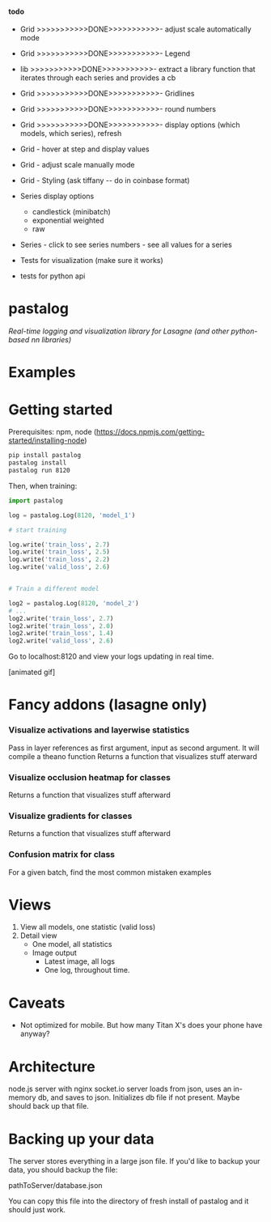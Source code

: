 #### todo
- Grid >>>>>>>>>>>DONE>>>>>>>>>>>- adjust scale automatically mode 
- Grid >>>>>>>>>>>DONE>>>>>>>>>>>- Legend
- lib  >>>>>>>>>>>DONE>>>>>>>>>>>- extract a library function that iterates through each series and provides a cb
- Grid >>>>>>>>>>>DONE>>>>>>>>>>>- Gridlines
- Grid >>>>>>>>>>>DONE>>>>>>>>>>>- round numbers
- Grid >>>>>>>>>>>DONE>>>>>>>>>>>- display options (which models, which series), refresh
- Grid - hover at step and display values
- Grid - adjust scale manually mode
- Grid - Styling (ask tiffany -- do in coinbase format)
- Series display options
    - candlestick (minibatch)
    - exponential weighted
    - raw

- Series - click to see series numbers
         - see all values for a series

- Tests for visualization (make sure it works)
- tests for python api

# pastalog

_Real-time logging and visualization library for Lasagne (and other python-based nn libraries)_

# Examples

# Getting started

Prerequisites: npm, node (https://docs.npmjs.com/getting-started/installing-node)

```bash
pip install pastalog
pastalog install
pastalog run 8120
```

Then, when training:

```python
import pastalog

log = pastalog.Log(8120, 'model_1')

# start training

log.write('train_loss', 2.7)
log.write('train_loss', 2.5)
log.write('train_loss', 2.2)
log.write('valid_loss', 2.6)


# Train a different model

log2 = pastalog.Log(8120, 'model_2')
# ...
log2.write('train_loss', 2.7)
log2.write('train_loss', 2.0)
log2.write('train_loss', 1.4)
log2.write('valid_loss', 2.6)

```

Go to localhost:8120 and view your logs updating in real time.

[animated gif]


# Fancy addons (lasagne only)

### Visualize activations and layerwise statistics
Pass in layer references as first argument, input as second argument.
It will compile a theano function
Returns a function that visualizes stuff aterward

### Visualize occlusion heatmap for classes
Returns a function that visualizes stuff afterward

### Visualize gradients for classes
Returns a function that visualizes stuff afterward

### Confusion matrix for class
For a given batch, find the most common mistaken examples



# Views
1) View all models, one statistic (valid loss)
2) Detail view
	- One model, all statistics
	- Image output
		- Latest image, all logs
		- One log, throughout time.

# Caveats
- Not optimized for mobile. But how many Titan X's does your phone have anyway?

# Architecture
node.js server with nginx
socket.io
server loads from json, uses an in-memory db, and saves to json. Initializes db file if not present.
Maybe should back up that file.

# Backing up your data
The server stores everything in a large json file. If you'd like to backup your data, you should backup the file:

pathToServer/database.json

You can copy this file into the directory of fresh install of pastalog and it should just work.